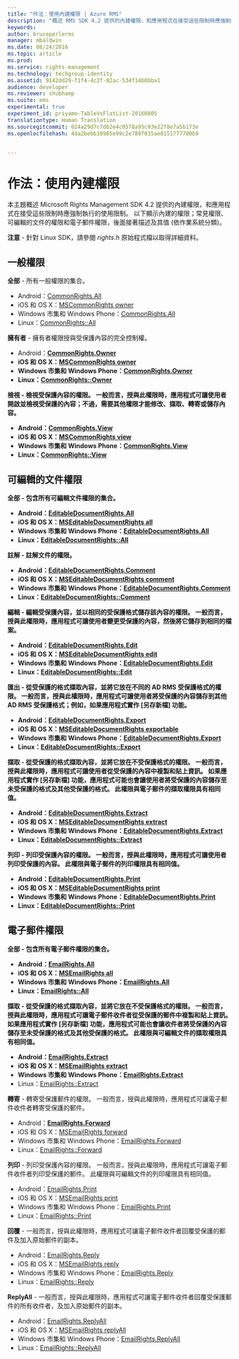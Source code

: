 ```yaml
---
title: "作法：使用內建權限 | Azure RMS"
description: "概述 RMS SDK 4.2 提供的內建權限，和應用程式在接受這些限制時應強制執行的使用限制。"
keywords: 
author: bruceperlerms
manager: mbaldwin
ms.date: 08/24/2016
ms.topic: article
ms.prod: 
ms.service: rights-management
ms.technology: techgroup-identity
ms.assetid: 9142dd29-f1f4-4c2f-82ac-534f14b8bba1
audience: developer
ms.reviewer: shubhamp
ms.suite: ems
experimental: true
experiment_id: priyamo-TableVsFlatList-20160805
translationtype: Human Translation
ms.sourcegitcommit: 024a29d7c7db2e4c0578a95c93e22f8e7a5b173e
ms.openlocfilehash: 4da2bebb10965e99c2e788f035ae8151777700b9


---
```


# 作法：使用內建權限

本主題概述 Microsoft Rights Management SDK 4.2 提供的內建權限，和應用程式在接受這些限制時應強制執行的使用限制。 以下顯示內建的權限；常見權限、可編輯的文件的權限和電子郵件權限，後面接著描述及其值 (依作業系統分類)。

**注意** - 針對 Linux SDK，請參閱 *rights.h* 原始程式檔以取得詳細資料。

## 一般權限 ##

**全部** - 所有一般權限的集合。
- Android：[CommonRights.All](/rights-management/sdk/4.2/api/android/commonrights#msipcthin2_commonrights_class_java_ALL)
- iOS 和 OS X：[MSCommonRights owner](/rights-management/sdk/4.2/api/iOS/mscommonrights#msipcthin2_mscommonrights_interface_objc___NSString__owner_)
- Windows 市集和 Windows Phone：[CommonRights.All</strong>](/rights-management/sdk/4.2/api/winrt/commonrights#msipcthin2_commonrights)
- Linux：[CommonRights::All](http://azuread.github.io/rms-sdk-for-cpp/classrmscore_1_1modernapi_1_1CommonRights.html)

**擁有者** - 擁有者權限授與受保護內容的完全控制權。
- Android：[<strong>CommonRights.Owner](/rights-management/sdk/4.2/api/android/commonrights#msipcthin2_commonrights_class_java_Owner)
- iOS 和 OS X：[MSCommonRights owner](/rights-management/sdk/4.2/api/iOS/mscommonrights#msipcthin2_mscommonrights_interface_objc___NSString__owner_)
- Windows 市集和 Windows Phone：[CommonRights.Owner](/rights-management/sdk/4.2/api/winrt/commonrights#msipcthin2_commonrights_owner)
- Linux：[CommonRights::Owner](http://azuread.github.io/rms-sdk-for-cpp/classrmscore_1_1modernapi_1_1CommonRights.html)

**檢視** - 檢視受保護內容的權限。 一般而言，授與此權限時，應用程式可讓使用者開啟並檢視受保護的內容；不過，需要其他權限才能修改、擷取、轉寄或儲存內容。

- Android：[CommonRights.View](/rights-management/sdk/4.2/api/android/commonrights#msipcthin2_commonrights_class_java_View)
- iOS 和 OS X：[MSCommonRights view](/rights-management/sdk/4.2/api/iOS/mscommonrights#msipcthin2_mscommonrights_interface_objc___NSString__owner_)
- Windows 市集和 Windows Phone：[CommonRights.View](/rights-management/sdk/4.2/api/android/commonrights#msipcthin2_commonrights_class_java_View)
- Linux：[CommonRights::View](http://azuread.github.io/rms-sdk-for-cpp/classrmscore_1_1modernapi_1_1CommonRights.html)</li>

 

## 可編輯的文件權限 ##
**全部** - 包含所有可編輯文件權限的集合。
- Android：[EditableDocumentRights.All](/rights-management/sdk/4.2/api/android/editabledocumentrights#msipcthin2_editabledocumentrights_class_java_ALL)
- iOS 和 OS X：[MSEditableDocumentRights all](/rights-management/sdk/4.2/api/iOS/mseditabledocumentrights#msipcthin2_mseditabledocumentrights_interface_objc)
- Windows 市集和 Windows Phone：[EditableDocumentRights.All](/rights-management/sdk/4.2/api/winrt/editabledocumentrights#msipcthin2_editabledocumentrights_all)
- Linux：[EditableDocumentRights::All](http://azuread.github.io/rms-sdk-for-cpp/classrmscore_1_1modernapi_1_1EditableDocumentRights.html)

**註解** - 註解文件的權限。
- Android：[EditableDocumentRights.Comment](/rights-management/sdk/4.2/api/android/editabledocumentrights#msipcthin2_editabledocumentrights_class_java_Comment)
- iOS 和 OS X：[MSEditableDocumentRights comment](/rights-management/sdk/4.2/api/iOS/mseditabledocumentrights#msipcthin2_mseditabledocumentrights_interface_objc)
- Windows 市集和 Windows Phone：[EditableDocumentRights.Comment](/rights-management/sdk/4.2/api/winrt/editabledocumentrights#msipcthin2_editabledocumentrights__comment)
- Linux：[EditableDocumentRights::Comment](http://azuread.github.io/rms-sdk-for-cpp/classrmscore_1_1modernapi_1_1EditableDocumentRights.html)

**編輯** - 編輯受保護內容，並以相同的受保護格式儲存該內容的權限。 一般而言，授與此權限時，應用程式可讓使用者變更受保護的內容，然後將它儲存到相同的檔案。
- Android：[EditableDocumentRights.Edit](/rights-management/sdk/4.2/api/android/editabledocumentrights#msipcthin2_editabledocumentrights_class_java_Edit)
- iOS 和 OS X：[MSEditableDocumentRights edit](/rights-management/sdk/4.2/api/iOS/mseditabledocumentrights#msipcthin2_mseditabledocumentrights_interface_objc)
- Windows 市集和 Windows Phone：[EditableDocumentRights.Edit](/rights-management/sdk/4.2/api/winrt/editabledocumentrights#msipcthin2_editabledocumentrights_edit)
- Linux：[EditableDocumentRights::Edit](http://azuread.github.io/rms-sdk-for-cpp/classrmscore_1_1modernapi_1_1EditableDocumentRights.html)

**匯出** - 從受保護的格式擷取內容，並將它放在不同的 AD RMS 受保護格式的權限。 一般而言，授與此權限時，應用程式可讓使用者將受保護的內容儲存到其他 AD RMS 受保護格式；例如，如果應用程式實作 [另存新檔] 功能。

- Android：[EditableDocumentRights.Export](/rights-management/sdk/4.2/api/android/editabledocumentrights#msipcthin2_editabledocumentrights_class_java_Export)
- iOS 和 OS X：[MSEditableDocumentRights exportable](/rights-management/sdk/4.2/api/iOS/mseditabledocumentrights#msipcthin2_mseditabledocumentrights_interface_objc)
- Windows 市集和 Windows Phone：[EditableDocumentRights.Export](/rights-management/sdk/4.2/api/winrt/editabledocumentrights#msipcthin2_editabledocumentrights_export)
- Linux：[EditableDocumentRights::Export](http://azuread.github.io/rms-sdk-for-cpp/classrmscore_1_1modernapi_1_1EditableDocumentRights.html)

**擷取** - 從受保護的格式擷取內容，並將它放在不受保護格式的權限。 一般而言，授與此權限時，應用程式可讓使用者從受保護的內容中複製和貼上資訊。 如果應用程式實作 [另存新檔]<em></em> 功能，應用程式可能也會讓使用者將受保護的內容儲存至未受保護的格式及其他受保護的格式。 此權限與電子郵件的擷取權限具有相同值。

- Android：[EditableDocumentRights.Extract](/rights-management/sdk/4.2/api/android/editabledocumentrights#msipcthin2_editabledocumentrights_class_java_Extract)
- iOS 和 OS X：[MSEditableDocumentRights extract](/rights-management/sdk/4.2/api/iOS/mseditabledocumentrights#msipcthin2_mseditabledocumentrights_interface_objc)
- Windows 市集和 Windows Phone：[EditableDocumentRights.Extract](/rights-management/sdk/4.2/api/winrt/editabledocumentrights#msipcthin2_editabledocumentrights_extract)
- Linux：[EditableDocumentRights::Extract](http://azuread.github.io/rms-sdk-for-cpp/classrmscore_1_1modernapi_1_1EditableDocumentRights.html)

**列印** - 列印受保護內容的權限。 一般而言，授與此權限時，應用程式可讓使用者列印受保護的內容。 此權限與電子郵件的列印權限具有相同值。

- Android：[EditableDocumentRights.Print](/rights-management/sdk/4.2/api/android/editabledocumentrights#msipcthin2_editabledocumentrights_class_java_Print)
- iOS 和 OS X：[MSEditableDocumentRights print](/rights-management/sdk/4.2/api/iOS/mseditabledocumentrights#msipcthin2_mseditabledocumentrights_interface_objc)
- Windows 市集和 Windows Phone：[EditableDocumentRights.Print](/rights-management/sdk/4.2/api/winrt/editabledocumentrights#msipcthin2_editabledocumentrights_print)
- Linux：[EditableDocumentRights::Print](http://azuread.github.io/rms-sdk-for-cpp/classrmscore_1_1modernapi_1_1EditableDocumentRights.html)

 

## 電子郵件權限 ##

**全部** - 包含所有電子郵件權限的集合。
- Android：[EmailRights.All](/rights-management/sdk/4.2/api/android/emailrights#msipcthin2_emailrights_class_java_ALL)
- iOS 和 OS X：[MSEmailRights all](/rights-management/sdk/4.2/api/iOS/msemailrights#msipcthin2_msemailrights_interface_objc)
- Windows 市集和 Windows Phone：[EmailRights.All](/rights-management/sdk/4.2/api/winrt/emailrights#msipcthin2_emailrights_all)
- Linux：[EmailRights::All](http://azuread.github.io/rms-sdk-for-cpp/classrmscore_1_1modernapi_1_1EmailRights.html)

**擷取** - 從受保護的格式擷取內容，並將它放在不受保護格式的權限。 一般而言，授與此權限時，應用程式可讓電子郵件收件者從受保護的郵件中複製和貼上資訊。 如果應用程式實作 [另存新檔]<em></em> 功能，應用程式可能也會讓收件者將受保護的內容儲存至未受保護的格式及其他受保護的格式。 此權限與可編輯文件的擷取權限具有相同值。

- Android：[EmailRights.Extract](/rights-management/sdk/4.2/api/android/emailrights#msipcthin2_emailrights_class_java_Extract)
- iOS 和 OS X：[MSEmailRights extract](/rights-management/sdk/4.2/api/iOS/msemailrights#msipcthin2_msemailrights_interface_objc)
- Windows 市集和 Windows Phone：[EmailRights.Extract</strong>](/rights-management/sdk/4.2/api/winrt/emailrights#msipcthin2_emailrights_extract)
- Linux：[EmailRights::Extract](http://azuread.github.io/rms-sdk-for-cpp/classrmscore_1_1modernapi_1_1EmailRights.html)

**轉寄** - 轉寄受保護郵件的權限。 一般而言，授與此權限時，應用程式可讓電子郵件收件者轉寄受保護的郵件。
- Android：[<strong>EmailRights.Forward</strong>](/rights-management/sdk/4.2/api/android/emailrights#msipcthin2_emailrights_class_java_Forward)
- iOS 和 OS X：[MSEmailRights forward](/rights-management/sdk/4.2/api/iOS/msemailrights#msipcthin2_msemailrights_interface_objc)
- Windows 市集和 Windows Phone：[EmailRights.Forward](/rights-management/sdk/4.2/api/winrt/emailrights#msipcthin2_emailrights_forward)
- Linux：[EmailRights::Forward](http://azuread.github.io/rms-sdk-for-cpp/classrmscore_1_1modernapi_1_1EmailRights.html)

**列印** - 列印受保護內容的權限。 一般而言，授與此權限時，應用程式可讓電子郵件收件者列印受保護的郵件。 此權限與可編輯文件的列印權限具有相同值。

- Android：[EmailRights.Print](/rights-management/sdk/4.2/api/android/emailrights#msipcthin2_emailrights_class_java_Print)
- iOS 和 OS X：[MSEmailRights print](/rights-management/sdk/4.2/api/iOS/msemailrights#msipcthin2_msemailrights_interface_objc)
- Windows 市集和 Windows Phone：[EmailRights.Print](/rights-management/sdk/4.2/api/winrt/emailrights#msipcthin2_emailrights_print)
- Linux：[EmailRights::Print](http://azuread.github.io/rms-sdk-for-cpp/classrmscore_1_1modernapi_1_1EmailRights.html)

**回覆** - 一般而言，授與此權限時，應用程式可讓電子郵件收件者回覆受保護的郵件及加入原始郵件的副本。

- Android：[EmailRights.Reply](/rights-management/sdk/4.2/api/android/emailrights#msipcthin2_emailrights_class_java_Reply)
- iOS 和 OS X：[MSEmailRights reply](/rights-management/sdk/4.2/api/iOS/msemailrights#msipcthin2_msemailrights_interface_objc)
- Windows 市集和 Windows Phone：[EmailRights.Reply](/rights-management/sdk/4.2/api/winrt/emailrights#msipcthin2_emailrights_reply)
- Linux：[EmailRights::Reply](http://azuread.github.io/rms-sdk-for-cpp/classrmscore_1_1modernapi_1_1EmailRights.html)

**ReplyAll** - 一般而言，授與此權限時，應用程式可讓電子郵件收件者回覆受保護郵件的所有收件者，及加入原始郵件的副本。

- Android：[EmailRights.ReplyAll</strong>](/rights-management/sdk/4.2/api/android/emailrights#msipcthin2_emailrights_class_java_ReplyAll)
- iOS 和 OS X：[MSEmailRights replyAll](/rights-management/sdk/4.2/api/iOS/msemailrights#msipcthin2_msemailrights_interface_objc)
- Windows 市集和 Windows Phone：[EmailRights.ReplyAll](/rights-management/sdk/4.2/api/winrt/emailrights#msipcthin2_emailrights_replyall)
- Linux：[EmailRights::ReplyAll](http://azuread.github.io/rms-sdk-for-cpp/classrmscore_1_1modernapi_1_1EmailRights.html)

 

 

 



<!--HONumber=Aug16_HO4-->


